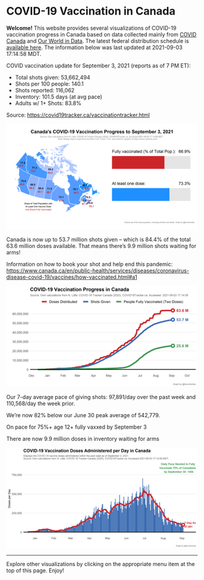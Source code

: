 COVID-19 Vaccination in Canada
==============================

**Welcome!** This website provides several visualizations of COVID-19
vaccination progress in Canada based on data collected mainly from
[COVID Canada](https://covid19tracker.ca/vaccinationtracker.html) and
[Our World in Data](https://ourworldindata.org/covid-vaccinations). The
latest federal distribution schedule is [available
here](https://www.canada.ca/en/public-health/services/diseases/2019-novel-coronavirus-infection/prevention-risks/covid-19-vaccine-treatment/vaccine-rollout.html).
The information below was last updated at 2021-09-03 17:14:58 MDT.

COVID vaccination update for September 3, 2021 (reports as of 7 PM ET):

-   Total shots given: 53,662,494
-   Shots per 100 people: 140.1
-   Shots reported: 116,062
-   Inventory: 101.5 days (at avg pace)
-   Adults w/ 1+ Shots: 83.8%

Source:
<a href="https://covid19tracker.ca/vaccinationtracker.html" class="uri">https://covid19tracker.ca/vaccinationtracker.html</a>

![](Plots/plot_main.png)

Canada is now up to 53.7 million shots given – which is 84.4% of the
total 63.6 million doses available. That means there’s 9.9 million shots
waiting for arms!

Information on how to book your shot and help end this pandemic:
<a href="https://www.canada.ca/en/public-health/services/diseases/coronavirus-disease-covid-19/vaccines/how-vaccinated.html#a1" class="uri">https://www.canada.ca/en/public-health/services/diseases/coronavirus-disease-covid-19/vaccines/how-vaccinated.html#a1</a>

![](Plots/plot_total.png)

Our 7-day average pace of giving shots: 97,891/day over the past week
and 110,568/day the week prior.

We’re now 82% below our June 30 peak average of 542,779.

On pace for 75%+ age 12+ fully vaxxed by September 3

There are now 9.9 million doses in inventory waiting for arms

![](Plots/pace_national.png)

------------------------------------------------------------------------

Explore other visualizations by clicking on the appropriate menu item at
the top of this page. Enjoy!
